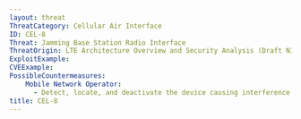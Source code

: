 ```yaml
---
layout: threat
ThreatCategory: Cellular Air Interface
ID: CEL-8
Threat: Jamming Base Station Radio Interface
ThreatOrigin: LTE Architecture Overview and Security Analysis (Draft NISTIR 8071) [^166]
ExploitExample:
CVEExample:
PossibleCountermeasures:
    Mobile Network Operator:
      - Detect, locate, and deactivate the device causing interference with the base station radio interface.
title: CEL-8
---
```

